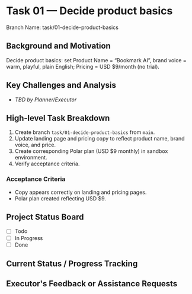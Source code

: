 # Task 01 — Decide product basics

Branch Name: task/01-decide-product-basics

## Background and Motivation
Decide product basics: set Product Name = “Bookmark AI”, brand voice = warm, playful, plain English; Pricing = USD $9/month (no trial).

## Key Challenges and Analysis
- _TBD by Planner/Executor_

## High-level Task Breakdown
1. Create branch `task/01-decide-product-basics` from `main`.
2. Update landing page and pricing copy to reflect product name, brand voice, and price.
3. Create corresponding Polar plan (USD $9 monthly) in sandbox environment.
4. Verify acceptance criteria.

### Acceptance Criteria
- Copy appears correctly on landing and pricing pages.
- Polar plan created reflecting USD $9.

## Project Status Board
- [ ] Todo
- [ ] In Progress
- [ ] Done

## Current Status / Progress Tracking

## Executor's Feedback or Assistance Requests
